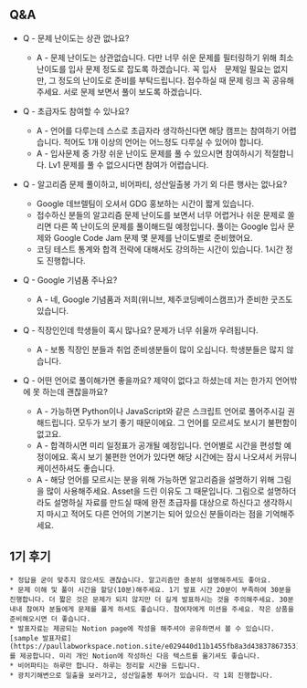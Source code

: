 ## Q&A

* Q - 문제 난이도는 상관 없나요?
    * A - 문제 난이도는 상관없습니다. 다만 너무 쉬운 문제를 필터링하기 위해 최소 난이도를 입사 문제 정도로 잡도록 하겠습니다. 꼭 입사　문제일 필요는 없지만, 그 정도의 난이도로 준비를 부탁드립니다. 접수하실 때 문제 링크 꼭 공유해주세요. 서로 문제 보면서 풀이 보도록 하겠습니다.

* Q - 초급자도 참여할 수 있나요?
    * A - 언어를 다루는데 스스로 초급자라 생각하신다면 해당 캠프는 참여하기 어렵습니다. 적어도 1개 이상의 언어는 어느정도 다루실 수 있어야 합니다.
    * A - 입사문제 중 가장 쉬운 난이도 문제를 풀 수 있으시면 참여하시기 적절합니다. Lv1 문제를 풀 수 없으시다면 참여가 어렵습니다.

* Q - 알고리즘 문제 풀이하고, 비어파티, 성산일출봉 가기 외 다른 행사는 없나요?
    * Google 데브렐팀이 오셔서 GDG 홍보하는 시간이 짧게 있습니다.
    * 접수하신 분들의 알고리즘 문제 난이도를 보면서 너무 어렵거나 쉬운 문제로 쏠리면 다른 쪽 난이도의 문제를 풀이해드릴 예정입니다. 풀이는 Google 입사 문제와 Google Code Jam 문제 몇 문제를 난이도별로 준비했어요.
    * 코딩 테스트 통계와 합격 전략에 대해서도 강의하는 시간이 있습니다. 1시간 정도 진행합니다.

* Q - Google 기념품 주나요?
    * A - 네, Google 기념품과 저희(위니브, 제주코딩베이스캠프)가 준비한 굿즈도 있습니다.

* Q - 직장인인데 학생들이 혹시 많나요? 문제가 너무 쉬울까 우려됩니다.
    * A - 보통 직장인 분들과 취업 준비생분들이 많이 오십니다. 학생분들은 많지 않습니다.

* Q - 어떤 언어로 풀이해가면 좋을까요? 제약이 없다고 하셨는데 저는 한가지 언어밖에 못 하는데 괜찮을까요?
    * A - 가능하면 Python이나 JavaScript와 같은 스크립트 언어로 풀어주시길 권해드립니다. 모두가 보기 좋기 때문이에요. 그 언어를 모르셔도 보시기 불편함이 없고요.
    * A - 합격하시면 미리 일정표가 공개될 예정입니다. 언어별로 시간을 편성할 예정이에요. 혹시 보기 불편한 언어가 있다면 해당 시간에는 잠시 나오셔서 커뮤니케이션하셔도 좋습니다.
    * A - 해당 언어를 모르시는 분을 위해 가능하면 알고리즘을 설명하기 위해 그림을 많이 사용해주세요. Asset을 드린 이유도 그 때문입니다. 그림으로 설명하더라도 설명하실 자료를 만드실 때에 완전 초급자를 대상으로 하신다고 생각하시지 마시고 적어도 다른 언어의 기본기는 되어 있으신 분들이라는 점을 기억해주세요.
    
## 1기 후기

    * 정답을 굳이 맞추지 않으셔도 괜찮습니다. 알고리즘만 충분히 설명해주셔도 좋아요.
    * 문제 이해 및 풀이 시간을 할당(10분)해주세요. 1기 발표 시간 20분이 부족하여 30분을 진행합니다. 더 짧은 것은 문제가 되지 않지만 더 길게 발표하시는 것을 주의해주세요. 30분 내내 참여자 분들에게 문제를 풀게 하셔도 좋습니다. 참여자에게 미션을 주세요. 작은 상품을 준비해오시면 더 좋습니다.
    * 발표자료는 제공되는 Notion page에 작성을 해주셔야 공유하면서 볼 수 있습니다. [sample 발표자료](https://paullabworkspace.notion.site/e029440d11b1455fb8a3d43837867353)를 제공합니다. 미리 개인 Notion에 작성하신 다음 텍스트를 옮기셔도 좋습니다.
    * 비어파티는 하루만 합니다. 하루는 정리할 시간을 드립니다.
    * 광치기해변으로 일출을 보러가고, 성산일출봉 투어가 있습니다. 각 1회 진행합니다.
